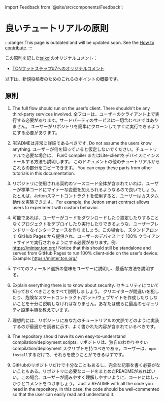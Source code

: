 import Feedback from '@site/src/components/Feedback';

# 良いチュートリアルの原則

:::danger
This page is outdated and will be updated soon.
See the [How to contribute](/v3/contribute/).
:::

この原則を記した[talkol](https://github.com/talkol)のオリジナルコメント：

- [TONフットステップ#7へのオリジナルコメント](https://github.com/ton-society/ton-footsteps/issues/7#issuecomment-1187581181)

以下は、新規投稿者のためのこれらのポイントの概要です。

## 原則

1. The full flow should run on the user's client. There shouldn't be any third-party services involved. 全フローは、ユーザーのクライアント上で実行する必要があります。サードパーティのサービスは一切含むべきではありません。 ユーザーがリポジトリを簡単にクローンしてすぐに実行できるようにする必要があります。

2. READMEは非常に詳細であるべきです. Do not assume the users know anything. ユーザーが何を知っていると仮定しないでください。チュートリアルで必要な場合は、 FunC compiler またはLite-clientをデバイスにインストールする方法も説明します。 このドキュメントの他のチュートリアルからこれらの部分をコピーできます。 You can copy these parts from other tutorials in this documentation.

3. リポジトリに使用される契約のソースコード全体が含まれていれば、ユーザーが標準コードにマイナーな変更を加えられるようなるので良いでしょう。たとえば、Jettonスマートコントラクトを使用すると、ユーザーはカスタム動作を実験できます。 For example, the Jetton smart contract allows users to experiment with custom behavior.

4. 可能であれば、ユーザーがコードをダウンロードしたり設定したりすることなくプロジェクトをデプロイしたり実行したりできるような、ユーザーフレンドリーなインターフェースを作りましょう。この場合も、スタンドアロンで GitHub Pages から提供され、ユーザーのデバイス上で 100% クライアントサイドで実行されるようにする必要があります。例: https://minter.ton.org/ Notice that this should still be standalone and served from GitHub Pages to run 100% client-side on the user's device. Example: https://minter.ton.org/

5. すべてのフィールド選択の意味をユーザーに説明し、最適な方法を説明する。

6. Explain everything there is to know about security. セキュリティについて知っておくべきことをすべて説明しましょう。 クリエイターが間違いを犯したり、危険なスマートコントラクト/ボット/ウェブサイトを作成したりしないことを十分に説明しなければなりません。あなたは彼らに最高のセキュリティ設定手順を教えています。

7. 理想的には、リポジトリにあなたのチュートリアルの文脈でどのように実装するのが最適かを読者に示す、よく書かれた内容が含まれているべきです。

8. The repository should have its own easy-to-understand compilation/deployment scripts. リポジトリは、独自のわかりやすいcompilation/deployment スクリプトを持つべきである。ユーザーは、`npm install`するだけで、それらを使うことができるはずです。

9. GitHubのリポジトリだけで十分なこともあるし、完全な記事を書く必要がないこともある。リポジトリに必要なコードをまとめたREADMEがあればいい。この場合、ユーザーが読みやすく理解しやすいように、コードにはしっかりとコメントをつけましょう。 Just a README with all the code you need in the repository. In this case, the code should be well-commented so that the user can easily read and understand it.
  <Feedback />

